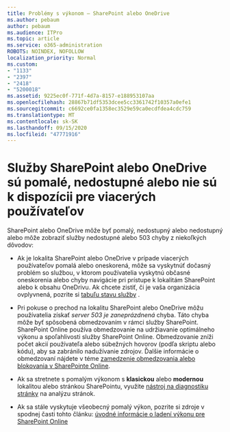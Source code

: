 ```yaml
---
title: Problémy s výkonom – SharePoint alebo OneDrive
ms.author: pebaum
author: pebaum
ms.audience: ITPro
ms.topic: article
ms.service: o365-administration
ROBOTS: NOINDEX, NOFOLLOW
localization_priority: Normal
ms.custom:
- "1133"
- "2397"
- "2418"
- "5200018"
ms.assetid: 9225ec0f-771f-4d7a-8157-e188953107aa
ms.openlocfilehash: 28867b71df5353dcee5cc3361742f10357a0efe1
ms.sourcegitcommit: c6692ce0fa1358ec3529e59ca0ecdfdea4cdc759
ms.translationtype: MT
ms.contentlocale: sk-SK
ms.lasthandoff: 09/15/2020
ms.locfileid: "47771916"
---
```

# <a name="sharepoint-or-onedrive-slow-inaccessible-or-unavailable-for-multiple-users"></a>Služby SharePoint alebo OneDrive sú pomalé, nedostupné alebo nie sú k dispozícii pre viacerých používateľov

SharePoint alebo OneDrive môže byť pomalý, nedostupný alebo nedostupný alebo môže zobraziť služby nedostupné alebo 503 chyby z niekoľkých dôvodov:
  
- Ak je lokalita SharePoint alebo OneDrive v prípade viacerých používateľov pomalá alebo oneskorená, môže sa vyskytnúť dočasný problém so službou, v ktorom používatelia vyskytnú občasné oneskorenia alebo chyby navigácie pri prístupe k lokalitám SharePoint alebo k obsahu OneDrivu. Ak chcete zistiť, či je vaša organizácia ovplyvnená, pozrite si [tabuľu stavu služby](https://admin.microsoft.com/AdminPortal/Home#/servicehealth) .
  
- Pri pokuse o prechod na lokalitu SharePoint alebo OneDrive môžu používatelia získať *server 503 je zaneprázdnená* chyba. Táto chyba môže byť spôsobená obmedzovaním v rámci služby SharePoint. SharePoint Online používa obmedzovanie na udržiavanie optimálneho výkonu a spoľahlivosti služby SharePoint Online. Obmedzovanie zníži počet akcií používateľa alebo súbežných hovorov (podľa skriptu alebo kódu), aby sa zabránilo nadužívanie zdrojov. Ďalšie informácie o obmedzovaní nájdete v téme [zamedzenie obmedzovania alebo blokovania v SharePointe Online](https://docs.microsoft.com/sharepoint/dev/general-development/how-to-avoid-getting-throttled-or-blocked-in-sharepoint-online).

- Ak sa stretnete s pomalým výkonom s **klasickou** alebo **modernou** lokalitou alebo stránkou SharePointu, využite [nástroj na diagnostiku stránky](https://aka.ms/perftool) na analýzu stránok.
  
- Ak sa stále vyskytuje všeobecný pomalý výkon, pozrite si zdroje v spodnej časti tohto článku: [úvodné informácie o ladení výkonu pre SharePoint Online](https://go.microsoft.com/fwlink/?linkid=2024334)
  